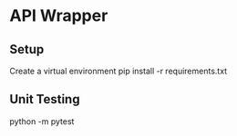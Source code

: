 # API Wrapper

## Setup
Create a virtual environment
pip install -r requirements.txt


## Unit Testing
python -m pytest

